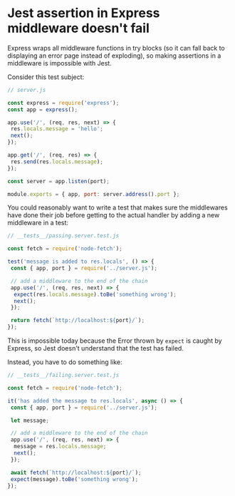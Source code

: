 # Jest assertion in Express middleware doesn't fail

Express wraps all middleware functions in try blocks (so it can fall back to displaying an error page instead of exploding), so making assertions in a middleware is impossible with Jest.

Consider this test subject:

```js
// server.js

const express = require('express');
const app = express();

app.use('/', (req, res, next) => {
 res.locals.message = 'hello';
 next();
});

app.get('/', (req, res) => {
 res.send(res.locals.message);
});

const server = app.listen(port);

module.exports = { app, port: server.address().port };
```

You could reasonably want to write a test that makes sure the middlewares have done their job before getting to the actual handler by adding a new middleware in a test:

```js
// __tests__/passing.server.test.js

const fetch = require('node-fetch');

test('message is added to res.locals', () => {
 const { app, port } = require('../server.js');

 // add a middleware to the end of the chain
 app.use('/', (req, res, next) => {
  expect(res.locals.message).toBe('something wrong');
  next();
 });

 return fetch(`http://localhost:${port}/`);
});
```

This is impossible today because the Error thrown by `expect` is caught by Express, so Jest doesn't understand that the test has failed.

Instead, you have to do something like:

```js
// __tests__/failing.server.test.js

const fetch = require('node-fetch');

it('has added the message to res.locals', async () => {
 const { app, port } = require('../server.js');

 let message;

 // add a middleware to the end of the chain
 app.use('/', (req, res, next) => {
  message = res.locals.message;
  next();
 });

 await fetch(`http://localhost:${port}/`);
 expect(message).toBe('something wrong');
});
```
